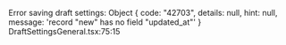 Error saving draft settings: 
Object { code: "42703", details: null, hint: null, message: 'record "new" has no field "updated_at"' }
DraftSettingsGeneral.tsx:75:15